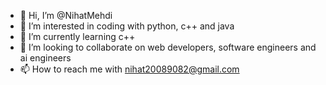 - 👋 Hi, I’m @NihatMehdi
- 👀 I’m interested in coding with python, c++ and java
- 🌱 I’m currently learning c++
- 💞️ I’m looking to collaborate on web developers, software engineers and ai engineers
- 📫 How to reach me with nihat20089082@gmail.com

<!---
NihatMehdi/NihatMehdi is a ✨ special ✨ repository because its `README.md` (this file) appears on your GitHub profile.
You can click the Preview link to take a look at your changes.
--->
